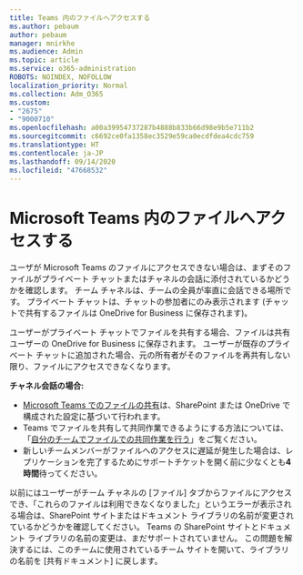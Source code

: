 ```yaml
---
title: Teams 内のファイルへアクセスする
ms.author: pebaum
author: pebaum
manager: mnirkhe
ms.audience: Admin
ms.topic: article
ms.service: o365-administration
ROBOTS: NOINDEX, NOFOLLOW
localization_priority: Normal
ms.collection: Adm_O365
ms.custom:
- "2675"
- "9000710"
ms.openlocfilehash: a00a39954737287b4888b833b66d98e9b5e711b2
ms.sourcegitcommit: c6692ce0fa1358ec3529e59ca0ecdfdea4cdc759
ms.translationtype: HT
ms.contentlocale: ja-JP
ms.lasthandoff: 09/14/2020
ms.locfileid: "47668532"
---
```

# <a name="accessing-files-in-microsoft-teams"></a>Microsoft Teams 内のファイルへアクセスする

ユーザが Microsoft Teams のファイルにアクセスできない場合は、まずそのファイルがプライベート チャットまたはチャネルの会話に添付されているかどうかを確認します。 チーム チャネルは、チームの全員が率直に会話できる場所です。 プライベート チャットは、チャットの参加者にのみ表示されます (チャットで共有するファイルは OneDrive for Business に保存されます)。

ユーザーがプライベート チャットでファイルを共有する場合、ファイルは共有ユーザーの OneDrive for Business に保存されます。 ユーザーが既存のプライベート チャットに追加された場合、元の所有者がそのファイルを再共有しない限り、ファイルにアクセスできなくなります。    

**チャネル会話の場合:**

- [Microsoft Teams でのファイルの共有](https://docs.microsoft.com/MicrosoftTeams/sharing-files-in-teams)は、SharePoint または OneDrive で構成された設定に基づいて行われます。 
- Teams でファイルを共有して共同作業できるようにする方法については、「[自分のチームでファイルでの共同作業を行う](https://support.office.com/article/Collaborate-on-files-with-your-Team-9b200289-dbac-4823-85bd-628a5c7bb0ae)」をご覧ください。 
- 新しいチームメンバーがファイルへのアクセスに遅延が発生した場合は、レプリケーションを完了するためにサポートチケットを開く前に少なくとも**4時間**待ってください。 

以前にはユーザーがチーム チャネルの [ファイル] タブからファイルにアクセスでき、「これらのファイルは利用できなくなりました」というエラーが表示される場合は、SharePoint サイトまたはドキュメント ライブラリの名前が変更されているかどうかを確認してください。 Teams の SharePoint サイトとドキュメント ライブラリの名前の変更は、まだサポートされていません。 この問題を解決するには、このチームに使用されているチーム サイトを開いて、ライブラリの名前を [共有ドキュメント] に戻します。